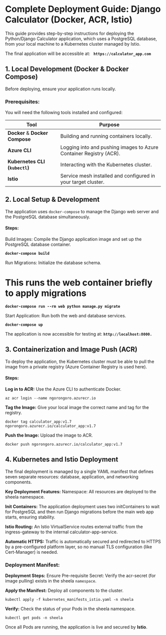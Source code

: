 # Complete Deployment Guide: Django Calculator (Docker, ACR, Istio)
This guide provides step-by-step instructions for deploying the Python/Django Calculator application, which uses a PostgreSQL database, from your local machine to a Kubernetes cluster managed by Istio.

The final application will be accessible at: **` https://calculator_app.com`**

## 1. Local Development (Docker & Docker Compose)
Before deploying, ensure your application runs locally.

### Prerequisites:
You will need the following tools installed and configured:

| Tool | Purpose | 
| --- | --- | 
| **Docker** & **Docker Compose** | Building and running containers locally. | 
| **Azure CLI** | Logging into and pushing images to Azure Container Registry (ACR). | 
| **Kubernetes CLI (`kubectl`)** | Interacting with the Kubernetes cluster. | 
| **Istio** | Service mesh installed and configured in your target cluster. | 

## 2. Local Setup & Development
The application uses `docker-compose` to manage the Django web server and the PostgreSQL database simultaneously.

#### Steps:
 Build Images: Compile the Django application image and set up the PostgreSQL database container.

**` docker-compose build `**

Run Migrations: Initialize the database schema.

# This runs the web container briefly to apply migrations
**` docker-compose run --rm web python manage.py migrate `**

Start Application: Run both the web and database services.

**` docker-compose up `**

The application is now accessible for testing at: **` http://localhost:8000. `**

## 3. Containerization and Image Push (ACR)
To deploy the application, the Kubernetes cluster must be able to pull the image from a private registry (Azure Container Registry is used here).

#### Steps:
**Log in to ACR:** Use the Azure CLI to authenticate Docker.

` az acr login --name ngorongoro.azurecr.io `

**Tag the Image:** Give your local image the correct name and tag for the registry.

` docker tag calculator_app:v1.7 ngorongoro.azurecr.io/calculator_app:v1.7 `

**Push the Image:** Upload the image to ACR.

` docker push ngorongoro.azurecr.io/calculator_app:v1.7 `

## 4. Kubernetes and Istio Deployment
The final deployment is managed by a single YAML manifest that defines seven separate resources: database, application, and networking components.

**Key Deployment Features:**
Namespace: All resources are deployed to the sheela namespace.

**Init Containers:** The application deployment uses two initContainers to wait for PostgreSQL and then run Django migrations before the main web app starts, ensuring stability.

**Istio Routing:** An Istio VirtualService routes external traffic from the ingress-gateway to the internal calculator-app-service.

**Automatic HTTPS:** Traffic is automatically secured and redirected to HTTPS by a pre-configured platform layer, so no manual TLS configuration (like Cert-Manager) is needed.

### **Deployment Manifest:**

**Deployment Steps:**
Ensure Pre-requisite Secret: Verify the acr-secret (for image pulling) exists in the sheela `namespace`.

**Apply the Manifest:** Deploy all components to the cluster.

` kubectl apply -f kubernetes_manifests_istio.yaml -n sheela `

**Verify:** Check the status of your Pods in the sheela namespace.

` kubectl get pods -n sheela `

Once all Pods are running, the application is live and secured by **Istio**.
